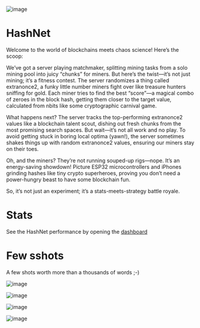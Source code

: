 ![image](https://github.com/user-attachments/assets/f0e342ad-a39e-4dc9-b08b-f358db93b864)

# HashNet

Welcome to the world of blockchains meets chaos science! Here’s the scoop:

We’ve got a server playing matchmaker, splitting mining tasks from a solo mining pool into juicy “chunks” for miners. But here’s the twist—it’s not just mining; it’s a fitness contest. The server randomizes a thing called extranonce2, a funky little number miners fight over like treasure hunters sniffing for gold. Each miner tries to find the best “score”—a magical combo of zeroes in the block hash, getting them closer to the target value, calculated from nbits like some cryptographic carnival game.

What happens next? The server tracks the top-performing extranonce2 values like a blockchain talent scout, dishing out fresh chunks from the most promising search spaces. But wait—it’s not all work and no play. To avoid getting stuck in boring local optima (yawn!), the server sometimes shakes things up with random extranonce2 values, ensuring our miners stay on their toes.

Oh, and the miners? They’re not running souped-up rigs—nope. It’s an energy-saving showdown! Picture ESP32 microcontrollers and iPhones grinding hashes like tiny crypto superheroes, proving you don’t need a power-hungry beast to have some blockchain fun.

So, it’s not just an experiment; it’s a stats-meets-strategy battle royale.  

# Stats

See the HashNet performance by opening the [dashboard](https://hashnet.amstaff.uk/f2d312928410f600aa7afaaf5d76ae60b2bd2504592bde42e127ab1d7d278301/)



# Few sshots

A few shots worth more than a thousands of words ;-)

![image](https://github.com/user-attachments/assets/843f0a21-4fb6-4be0-8443-e09d9de35adc)

![image](https://github.com/user-attachments/assets/77f8643c-5855-4bdb-8755-6031eea7ce20)

![image](https://github.com/user-attachments/assets/48bda940-7d7b-4cfd-babf-fe79cd1649e0)

![image](https://github.com/user-attachments/assets/acba2ac9-83b5-45de-bbe8-c22395933adc)
